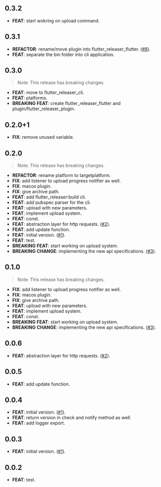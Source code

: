 ## 0.3.2

 - **FEAT**: start wokring on upload command.

## 0.3.1

 - **REFACTOR**: rename/move plugin into flutter_releaser_flutter. ([#8](https://github.com/Infumia/flutter_releaser//issues/8)).
 - **FEAT**: separate the bin folder into cli application.

## 0.3.0

> Note: This release has breaking changes.

 - **FEAT**: move to flutter_releaser_cli.
 - **FEAT**: platforms.
 - **BREAKING** **FEAT**: create flutter_releaser_flutter  and plugin/flutter_releaser_plugin.

## 0.2.0+1

 - **FIX**: remove unused variable.

## 0.2.0

> Note: This release has breaking changes.

 - **REFACTOR**: rename platform to targetplatform.
 - **FIX**: add listener to upload progress notifier as well.
 - **FIX**: macos plugin.
 - **FIX**: give archive path.
 - **FEAT**: add flutter_releaser:build cli.
 - **FEAT**: add pubspec parser for the cli.
 - **FEAT**: upload with new parameters.
 - **FEAT**: implement upload system.
 - **FEAT**: const.
 - **FEAT**: abstraction layer for http requests. ([#2](https://github.com/Infumia/flutter_releaser//issues/2)).
 - **FEAT**: add update function.
 - **FEAT**: initial version. ([#1](https://github.com/Infumia/flutter_releaser//issues/1)).
 - **FEAT**: test.
 - **BREAKING** **FEAT**: start working on upload system.
 - **BREAKING** **CHANGE**: implementing the new api specifications. ([#3](https://github.com/Infumia/flutter_releaser//issues/3)).

## 0.1.0

> Note: This release has breaking changes.

 - **FIX**: add listener to upload progress notifier as well.
 - **FIX**: macos plugin.
 - **FIX**: give archive path.
 - **FEAT**: upload with new parameters.
 - **FEAT**: implement upload system.
 - **FEAT**: const.
 - **BREAKING** **FEAT**: start working on upload system.
 - **BREAKING** **CHANGE**: implementing the new api specifications. ([#3](https://github.com/Infumia/flutter_releaser//issues/3)).

## 0.0.6

 - **FEAT**: abstraction layer for http requests. ([#2](https://github.com/Infumia/flutter_releaser//issues/2)).

## 0.0.5

 - **FEAT**: add update function.

## 0.0.4

 - **FEAT**: initial version. ([#1](https://github.com/Infumia/flutter_releaser//issues/1)).
 - **FEAT**: return version in check and notify method as well.
 - **FEAT**: add logger export.

## 0.0.3

 - **FEAT**: initial version. ([#1](https://github.com/Infumia/flutter_releaser//issues/1)).

## 0.0.2

 - **FEAT**: test.

